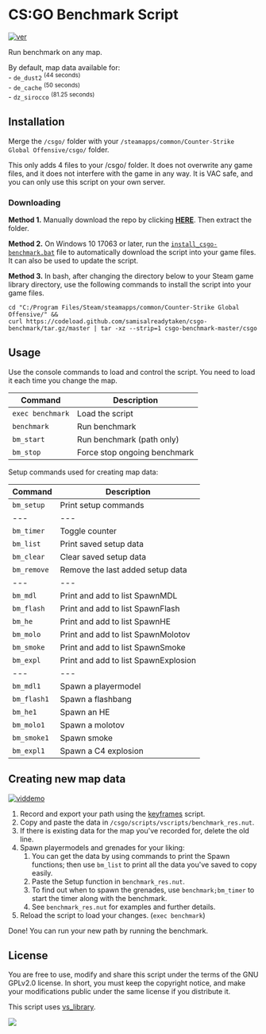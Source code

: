# CS:GO Benchmark Script
[![ver][]](https://github.com/samisalreadytaken/csgo-benchmark)

Run benchmark on any map.

By default, map data available for:  
\- `de_dust2` <sup>(44 seconds)</sup>  
\- `de_cache` <sup>(50 seconds)</sup>  
\- `dz_sirocco` <sup>(81.25 seconds)</sup>  

[ver]: https://img.shields.io/badge/csgo--benchmark-v1.4.2-informational

## Installation
Merge the `/csgo/` folder with your `/steamapps/common/Counter-Strike Global Offensive/csgo/` folder.

This only adds 4 files to your /csgo/ folder. It does not overwrite any game files, and it does not interfere with the game in any way. It is VAC safe, and you can only use this script on your own server.

### Downloading
**Method 1.**
Manually download the repo by clicking [**HERE**](https://github.com/samisalreadytaken/csgo-benchmark/archive/master.zip). Then extract the folder.

**Method 2.**
On Windows 10 17063 or later, run the [`install_csgo-benchmark.bat`](https://raw.githubusercontent.com/samisalreadytaken/csgo-benchmark/master/install_csgo-benchmark.bat) file to automatically download the script into your game files. It can also be used to update the script.

**Method 3.**
In bash, after changing the directory below to your Steam game library directory, use the following commands to install the script into your game files.
```
cd "C:/Program Files/Steam/steamapps/common/Counter-Strike Global Offensive/" &&
curl https://codeload.github.com/samisalreadytaken/csgo-benchmark/tar.gz/master | tar -xz --strip=1 csgo-benchmark-master/csgo
```

## Usage
Use the console commands to load and control the script. You need to load it each time you change the map.

Command             | Description
------------------- | -------------------
`exec benchmark`    | Load the script
`benchmark`         | Run benchmark
`bm_start`          | Run benchmark (path only)
`bm_stop`           | Force stop ongoing benchmark

Setup commands used for creating map data:

Command             | Description
------------------- | -------------------
`bm_setup`          | Print setup commands
---                 | ---
`bm_timer`          | Toggle counter
`bm_list`           | Print saved setup data
`bm_clear`          | Clear saved setup data
`bm_remove`         | Remove the last added setup data
---                 | ---
`bm_mdl`            | Print and add to list SpawnMDL
`bm_flash`          | Print and add to list SpawnFlash
`bm_he`             | Print and add to list SpawnHE
`bm_molo`           | Print and add to list SpawnMolotov
`bm_smoke`          | Print and add to list SpawnSmoke
`bm_expl`           | Print and add to list SpawnExplosion
---                 | ---
`bm_mdl1`           | Spawn a playermodel
`bm_flash1`         | Spawn a flashbang
`bm_he1`            | Spawn an HE
`bm_molo1`          | Spawn a molotov
`bm_smoke1`         | Spawn smoke
`bm_expl1`          | Spawn a C4 explosion

## Creating new map data
[![viddemo][]](https://www.youtube.com/watch?v=i_WziPbjNjY&t=1m7s)

1. Record and export your path using the [keyframes](https://github.com/samisalreadytaken/keyframes) script.
2. Copy and paste the data in `/csgo/scripts/vscripts/benchmark_res.nut`.
3. If there is existing data for the map you've recorded for, delete the old line.
4. Spawn playermodels and grenades for your liking:
   1. You can get the data by using commands to print the Spawn functions; then use `bm_list` to print all the data you've saved to copy easily.
   2. Paste the Setup function in `benchmark_res.nut`.
   3. To find out when to spawn the grenades, use `benchmark;bm_timer` to start the timer along with the benchmark.
   4. See `benchmark_res.nut` for examples and further details.
5. Reload the script to load your changes. (`exec benchmark`)

Done! You can run your new path by running the benchmark.

## License
You are free to use, modify and share this script under the terms of the GNU GPLv2.0 license. In short, you must keep the copyright notice, and make your modifications public under the same license if you distribute it.

This script uses [vs_library](https://github.com/samisalreadytaken/vs_library).

[![](http://hits.dwyl.com/samisalreadytaken/csgo-benchmark.svg)](http://hits.dwyl.com/samisalreadytaken/csgo-benchmark)

[viddemo]: https://img.shields.io/badge/Video_demonstration-red?logo=youtube
